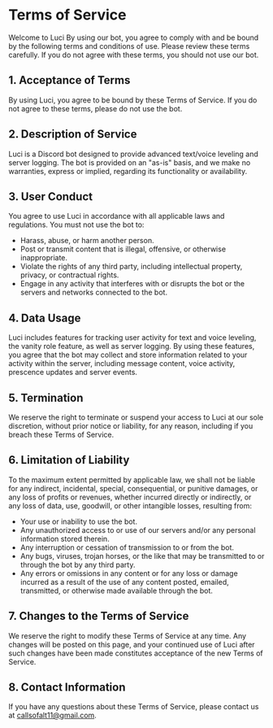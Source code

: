 # Terms of Service

Welcome to Luci By using our bot, you agree to comply with and be bound by the following terms and conditions of use. Please review these terms carefully. If you do not agree with these terms, you should not use our bot.

## 1. Acceptance of Terms
By using Luci, you agree to be bound by these Terms of Service. If you do not agree to these terms, please do not use the bot.

## 2. Description of Service
Luci is a Discord bot designed to provide advanced text/voice leveling and server logging. The bot is provided on an "as-is" basis, and we make no warranties, express or implied, regarding its functionality or availability.

## 3. User Conduct
You agree to use Luci in accordance with all applicable laws and regulations. You must not use the bot to:
- Harass, abuse, or harm another person.
- Post or transmit content that is illegal, offensive, or otherwise inappropriate.
- Violate the rights of any third party, including intellectual property, privacy, or contractual rights.
- Engage in any activity that interferes with or disrupts the bot or the servers and networks connected to the bot.

## 4. Data Usage
Luci includes features for tracking user activity for text and voice leveling, the vanity role feature, as well as server logging. By using these features, you agree that the bot may collect and store information related to your activity within the server, including message content, voice activity, prescence updates and server events.

## 5. Termination
We reserve the right to terminate or suspend your access to Luci at our sole discretion, without prior notice or liability, for any reason, including if you breach these Terms of Service.

## 6. Limitation of Liability
To the maximum extent permitted by applicable law, we shall not be liable for any indirect, incidental, special, consequential, or punitive damages, or any loss of profits or revenues, whether incurred directly or indirectly, or any loss of data, use, goodwill, or other intangible losses, resulting from:
- Your use or inability to use the bot.
- Any unauthorized access to or use of our servers and/or any personal information stored therein.
- Any interruption or cessation of transmission to or from the bot.
- Any bugs, viruses, trojan horses, or the like that may be transmitted to or through the bot by any third party.
- Any errors or omissions in any content or for any loss or damage incurred as a result of the use of any content posted, emailed, transmitted, or otherwise made available through the bot.

## 7. Changes to the Terms of Service
We reserve the right to modify these Terms of Service at any time. Any changes will be posted on this page, and your continued use of Luci after such changes have been made constitutes acceptance of the new Terms of Service.

## 8. Contact Information
If you have any questions about these Terms of Service, please contact us at callsofalt11@gmail.com.
